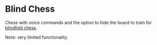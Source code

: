 # Blind Chess
Chess with voice commands and the option to hide the board to train for [blindfold chess](https://www.wikiwand.com/en/Blindfold_chess).

Note: very limited functionality.
